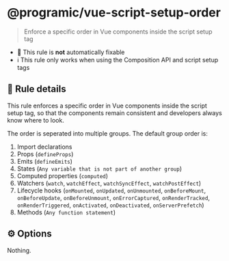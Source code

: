 # @programic/vue-script-setup-order

> Enforce a specific order in Vue components inside the script setup tag

- :hammer: This rule is **not** automatically fixable
- :information_source: This rule only works when using the Composition API and script setup tags

## :book: Rule details
This rule enforces a specific order in Vue components inside the script setup tag, so that the components remain consistent and developers always know where to look.

The order is seperated into multiple groups. The default group order is:
1. Import declarations
2. Props (`defineProps`)
3. Emits (`defineEmits`)
4. States (`Any variable that is not part of another group`)
5. Computed properties (`computed`)
6. Watchers (`watch`, `watchEffect`, `watchSyncEffect`, `watchPostEffect`)
7. Lifecycle hooks (`onMounted`, `onUpdated`, `onUnmounted`, `onBeforeMount`, `onBeforeUpdate`, `onBeforeUnmount`, `onErrorCaptured`, `onRenderTracked`, `onRenderTriggered`, `onActivated`, `onDeactivated`, `onServerPrefetch`)
8. Methods (`Any function statement`)

## :gear: Options
Nothing.

